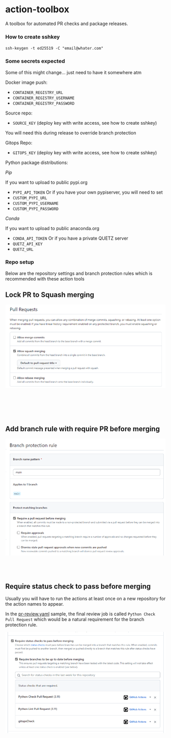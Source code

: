 # action-toolbox

A toolbox for automated PR checks and package releases.

### How to create sshkey

`ssh-keygen -t ed25519 -C "email@whater.com"`


### Some secrets expected

Some of this might change... just need to have it somewhere atm

Docker image push:
* `CONTAINER_REGISTRY_URL`
* `CONTAINER_REGISTRY_USERNAME`
* `CONTAINER_REGISTRY_PASSWORD`

Source repo:
* `SOURCE_KEY` (deploy key with write access, see how to create sshkey)

You will need this during release to override branch protection


Gitops Repo:
* `GITOPS_KEY` (deploy key with write access, see how to create sshkey)

Python package distributions:

*Pip*

If you want to upload to public pypi.org
* `PYPI_API_TOKEN`
Or if you have your own pypiserver, you will need to set
* `CUSTOM_PYPI_URL`
* `CUSTOM_PYPI_USERNAME`
* `CUSTOM_PYPI_PASSWORD`

*Conda*

If you want to upload to public anaconda.org
* `CONDA_API_TOKEN`
Or if you have a private QUETZ server
* `QUETZ_API_KEY`
* `QUETZ_URL`

### Repo setup

Below are the repository settings and branch protection rules which is recommended with these action tools

## Lock PR to Squash merging

![Pull_request_merge](./images/PR.png)

<br /><br /><br /><br />

## Add branch rule with require PR before merging

![Branch_Protection](./images/BP_Rule.png)
<br /><br /><br /><br />

## Require status check to pass before merging

Usually you will have to run the actions at least once on a new repository for the action names to appear.

In the [pr-review.yaml](.github/workflows/pr-review.yaml) sample, the final review job is called `Python Check Pull Request`
which would be a natural requirement for the branch protection rule.

![Status_Check](./images/status_check.png)
<br /><br /><br /><br />
